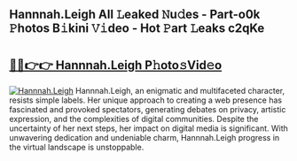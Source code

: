## Hannnah.Leigh All 𝙻eaked 𝙽u𝚍es - Part-o0k 𝙿hotos B𝚒kini 𝚅𝚒deo - Hot 𝙿art 𝙻eaks c2qKe

# <h2><a href="http://ld3lewl.urlbe.top/?page=Hannnah.Leigh">🔗🔗👉👉 Hannnah.Leigh P𝚑oto𝚜Vid𝚎o</a></h2>

[![Hannnah.Leigh](https://i.imgur.com/eBuTRDB.gif)](http://ld3lewl.urlbe.top/?page=Hannnah.Leigh)
Hannnah.Leigh, an enigmatic and multifaceted character, resists simple labels. Her unique approach to creating a web presence has fascinated and provoked spectators, generating debates on privacy, artistic expression, and the complexities of digital communities. Despite the uncertainty of her next steps, her impact on digital media is significant. With unwavering dedication and undeniable charm, Hannnah.Leigh progress in the virtual landscape is unstoppable.
